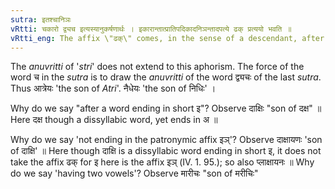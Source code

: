 ```yaml
---
sutra: इतश्चानिञः
vRtti: चकारो द्व्यच इत्यस्यानुकर्षणार्थः । इकारान्तात्प्रातिपदिकादनिञन्तादपत्ये ढक् प्रत्ययो भवति ॥
vRtti_eng: The affix \"ढक्\" comes, in the sense of a descendant, after a dissyllabic Nominal-stem ending in short इ, but not, however, after a word ending in the patronymic affix इञ् ॥
---
```

The _anuvritti_ of '_stri_' does not extend to this aphorism. The force of the word च in the _sutra_ is to draw the _anuvritti_ of the word द्व्यचः of the last _sutra_. Thus आत्रेयः 'the son of _Atri_'. नैधेयः 'the son of निधिः' ।

Why do we say "after a word ending in short इ"? Observe दाक्षिः "son of दक्ष" ॥ Here दक्ष though a dissyllabic word, yet ends in अ ॥

Why do we say 'not ending in the patronymic affix इञ्'? Observe दाक्षायणः 'son of दाक्षि' ॥ Here though दाक्षि is a dissyllabic word ending in short इ, it does not take the affix ढक् for इ here is the affix इञ् (IV. 1. 95.); so also प्लाक्षायनः ॥ Why do we say 'having two vowels'? Observe मारीचः "son of मरीचिः"
